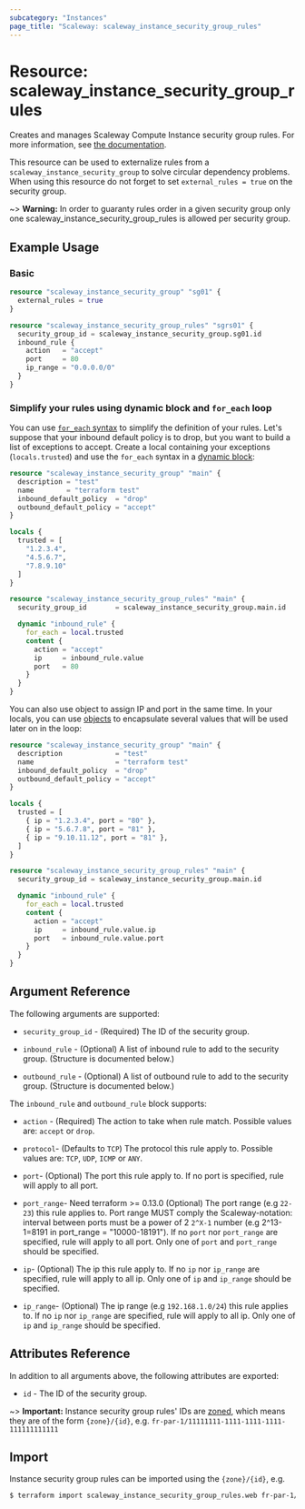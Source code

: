 ```yaml
---
subcategory: "Instances"
page_title: "Scaleway: scaleway_instance_security_group_rules"
---
```


# Resource: scaleway_instance_security_group_rules

Creates and manages Scaleway Compute Instance security group rules. For more information, see [the documentation](https://developers.scaleway.com/en/products/instance/api/#security-groups-8d7f89).

This resource can be used to externalize rules from a `scaleway_instance_security_group` to solve circular dependency problems. When using this resource do not forget to set `external_rules = true` on the security group.

~> **Warning:** In order to guaranty rules order in a given security group only one scaleway_instance_security_group_rules is allowed per security group.

## Example Usage

### Basic

```terraform
resource "scaleway_instance_security_group" "sg01" {
  external_rules = true
}

resource "scaleway_instance_security_group_rules" "sgrs01" {
  security_group_id = scaleway_instance_security_group.sg01.id
  inbound_rule {
    action   = "accept"
    port     = 80
    ip_range = "0.0.0.0/0"
  }
}
```

### Simplify your rules using dynamic block and `for_each` loop

You can use [`for_each` syntax](https://www.terraform.io/language/expressions/dynamic-blocks) to simplify the definition of your rules.
Let's suppose that your inbound default policy is to drop, but you want to build a list of exceptions to accept.
Create a local containing your exceptions (`locals.trusted`) and use the `for_each` syntax in a [dynamic block](https://www.terraform.io/docs/configuration/expressions/dynamic-blocks.html):

```terraform
resource "scaleway_instance_security_group" "main" {
  description = "test"
  name        = "terraform test"
  inbound_default_policy  = "drop"
  outbound_default_policy = "accept"
}

locals {
  trusted = [
    "1.2.3.4",
    "4.5.6.7",
    "7.8.9.10"
  ]
}

resource "scaleway_instance_security_group_rules" "main" {
  security_group_id       = scaleway_instance_security_group.main.id

  dynamic "inbound_rule" {
    for_each = local.trusted
    content {
      action = "accept"
      ip     = inbound_rule.value
      port   = 80
    }
  }
}
```

You can also use object to assign IP and port in the same time.
In your locals, you can use [objects](https://www.terraform.io/docs/configuration/types.html#structural-types) to encapsulate several values that will be used later on in the loop:

```terraform
resource "scaleway_instance_security_group" "main" {
  description             = "test"
  name                    = "terraform test"
  inbound_default_policy  = "drop"
  outbound_default_policy = "accept"
}

locals {
  trusted = [
    { ip = "1.2.3.4", port = "80" },
    { ip = "5.6.7.8", port = "81" },
    { ip = "9.10.11.12", port = "81" },
  ]
}

resource "scaleway_instance_security_group_rules" "main" {
  security_group_id = scaleway_instance_security_group.main.id

  dynamic "inbound_rule" {
    for_each = local.trusted
    content {
      action = "accept"
      ip     = inbound_rule.value.ip
      port   = inbound_rule.value.port
    }
  }
}
```

## Argument Reference

The following arguments are supported:

- `security_group_id` - (Required) The ID of the security group.

- `inbound_rule` - (Optional) A list of inbound rule to add to the security group. (Structure is documented below.)

- `outbound_rule` - (Optional) A list of outbound rule to add to the security group. (Structure is documented below.)


The `inbound_rule` and `outbound_rule` block supports:

- `action` - (Required) The action to take when rule match. Possible values are: `accept` or `drop`.

- `protocol`- (Defaults to `TCP`) The protocol this rule apply to. Possible values are: `TCP`, `UDP`, `ICMP` or `ANY`.

- `port`- (Optional) The port this rule apply to. If no port is specified, rule will apply to all port.

- `port_range`- Need terraform >= 0.13.0 (Optional) The port range (e.g `22-23`) this rule applies to.
  Port range MUST comply the Scaleway-notation: interval between ports must be a power of 2 `2^X-1` number (e.g 2^13-1=8191 in port_range = "10000-18191").
  If no `port` nor `port_range` are specified, rule will apply to all port.
  Only one of `port` and `port_range` should be specified.

- `ip`- (Optional) The ip this rule apply to. If no `ip` nor `ip_range` are specified, rule will apply to all ip. Only one of `ip` and `ip_range` should be specified.

- `ip_range`- (Optional) The ip range (e.g `192.168.1.0/24`) this rule applies to. If no `ip` nor `ip_range` are specified, rule will apply to all ip. Only one of `ip` and `ip_range` should be specified.

## Attributes Reference

In addition to all arguments above, the following attributes are exported:

- `id` - The ID of the security group.

~> **Important:** Instance security group rules' IDs are [zoned](../guides/regions_and_zones.md#resource-ids), which means they are of the form `{zone}/{id}`, e.g. `fr-par-1/11111111-1111-1111-1111-111111111111`


## Import

Instance security group rules can be imported using the `{zone}/{id}`, e.g.

```bash
$ terraform import scaleway_instance_security_group_rules.web fr-par-1/11111111-1111-1111-1111-111111111111
```
